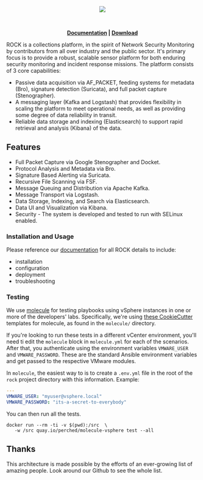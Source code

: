 <p align="center">
<img src="images/rock_full.png">
</p>
</br>

<p align="center">
  <strong><a href="https://docs.rocknsm.io/">Documentation</a> | <a href="https://download.rocknsm.io/">Download<a/></strong>
</p>

ROCK is a collections platform, in the spirit of Network Security Monitoring by contributors from all over industry and the public sector. It's primary focus is to provide a robust, scalable sensor platform for both enduring security monitoring and incident response missions. The platform consists of 3 core capabilities:

* Passive data acquisition via AF_PACKET, feeding systems for metadata (Bro), signature detection (Suricata), and full packet capture (Stenographer).
* A messaging layer (Kafka and Logstash) that provides flexibility in scaling the platform to meet operational needs, as well as providing some degree of data reliability in transit.
* Reliable data storage and indexing (Elasticsearch) to support rapid retrieval and analysis (Kibana) of the data.


## Features

* Full Packet Capture via Google Stenographer and Docket.
* Protocol Analysis and Metadata via Bro.
* Signature Based Alerting via Suricata.
* Recursive File Scanning via FSF.
* Message Queuing and Distribution via Apache Kafka.
* Message Transport via Logstash.
* Data Storage, Indexing, and Search via Elasticsearch.
* Data UI and Visualization via Kibana.
* Security - The system is developed and tested to run with SELinux enabled.


### Installation and Usage

Please reference our [documentation](https://rocknsm.gitbooks.io/rocknsm-guide/content/) for all ROCK details to include:

- installation
- configuration
- deployment
- troubleshooting


### Testing

We use [molecule](https://molecule.readthedocs.io/) for testing playbooks using
vSphere instances in one or more of the developers' labs. Specifically, we're
using [these CookieCutter](https://github.com/Perched/molecule-cookiecutter-vsphere) templates for molecule, as found in the `molecule/` directory.

If you're looking to run these tests in a different vCenter environment, you'll
need ti edit the `molecule` block in `molecule.yml` for each of the scenarios.
After that, you authenticate using the environment variables `VMWARE_USER` and
`VMWARE_PASSWORD`. These are the standard Ansible environment variables and get
passed to the respective VMware modules.

In `molecule`, the easiest way to is to create a `.env.yml` file in the root
of the `rock` project directory with this information. Example:

```yaml
---
VMWARE_USER: "myuser@vsphere.local"
VMWARE_PASSWORD: "its-a-secret-to-everybody"
```

You can then run all the tests.

```shell
docker run --rm -ti -v $(pwd):/src  \
   -w /src quay.io/perched/molecule-vsphere test --all
```


## Thanks
This architecture is made possible by the efforts of an ever-growing list of amazing people. Look around our Github to see the whole list.

<!-- [![asciicast](https://asciinema.org/a/jnwhnl7N02G1bXbkot9zseirl.png)](https://asciinema.org/a/jnwhnl7N02G1bXbkot9zseirl) -->
